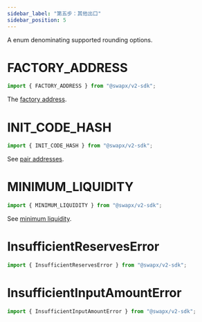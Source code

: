 ```yaml
---
sidebar_label: "第五步：其他出口"
sidebar_position: 5
---
```


A enum denominating supported rounding options.

# FACTORY_ADDRESS

```typescript
import { FACTORY_ADDRESS } from "@swapx/v2-sdk";
```

The [factory address](../../../contracts/v2/reference/smart-contracts/factory#address).

# INIT_CODE_HASH

```typescript
import { INIT_CODE_HASH } from "@swapx/v2-sdk";
```

See [pair addresses](../../../contracts/v2/guides/smart-contract-integration/getting-pair-addresses).

# MINIMUM_LIQUIDITY

```typescript
import { MINIMUM_LIQUIDITY } from "@swapx/v2-sdk";
```

See [minimum liquidity](../../../contracts/v2/reference/smart-contracts/pair#minimum-liquidity).

# InsufficientReservesError

```typescript
import { InsufficientReservesError } from "@swapx/v2-sdk";
```

# InsufficientInputAmountError

```typescript
import { InsufficientInputAmountError } from "@swapx/v2-sdk";
```
